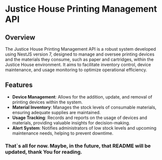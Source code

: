 # Justice House Printing Management API

## Overview

The Justice House Printing Management API is a robust system developed using NestJS version 7, designed to manage and oversee printing devices and the materials they consume, such as paper and cartridges, within the Justice House environment. It aims to facilitate inventory control, device maintenance, and usage monitoring to optimize operational efficiency.

## Features

- **Device Management**: Allows for the addition, update, and removal of printing devices within the system.
- **Material Inventory**: Manages the stock levels of consumable materials, ensuring adequate supplies are maintained.
- **Usage Tracking**: Records and reports on the usage of devices and materials, providing valuable insights for decision-making.
- **Alert System**: Notifies administrators of low stock levels and upcoming maintenance needs, helping to prevent downtime.

### That`s all for now. Maybe, in the future, that README will be updated, thank You for reading.
